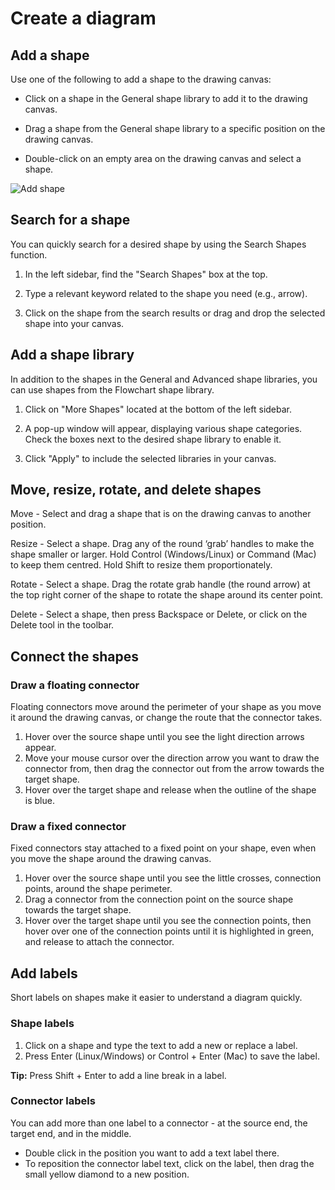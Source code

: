 # Create a diagram

## Add a shape

Use one of the following to add a shape to the drawing canvas:

- Click on a shape in the General shape library to add it to the drawing canvas.

- Drag a shape from the General shape library to a specific position on the drawing canvas.

- Double-click on an empty area on the drawing canvas and select a shape.

![Add shape](assets/add-shape.gif "Ways to add a shape")


## Search for a shape

You can quickly search for a desired shape by using the Search Shapes function.

1. In the left sidebar, find the "Search Shapes" box at the top.

2. Type a relevant keyword related to the shape you need (e.g., arrow).

3. Click on the shape from the search results or drag and drop the selected shape into your canvas.

## Add a shape library

In addition to the shapes in the General and Advanced shape libraries, you can use shapes from the Flowchart shape library.

1. Click on "More Shapes" located at the bottom of the left sidebar.

2. A pop-up window will appear, displaying various shape categories. Check the boxes next to the desired shape library to enable it.

3. Click "Apply" to include the selected libraries in your canvas.


## Move, resize, rotate, and delete shapes

Move - Select and drag a shape that is on the drawing canvas to another position.

Resize - Select a shape. Drag any of the round ‘grab’ handles to make the shape smaller or larger. Hold Control (Windows/Linux) or Command (Mac) to keep them centred. Hold Shift to resize them proportionately.

Rotate - Select a shape. Drag the rotate grab handle (the round arrow) at the top right corner of the shape to rotate the shape around its center point.

Delete - Select a shape, then press Backspace or Delete, or click on the Delete tool in the toolbar.

## Connect the shapes

### Draw a floating connector

Floating connectors move around the perimeter of your shape as you move it around the drawing canvas, or change the route that the connector takes.

1. Hover over the source shape until you see the light direction arrows appear.
2. Move your mouse cursor over the direction arrow you want to draw the connector from, then drag the connector out from the arrow towards the target shape.
3. Hover over the target shape and release when the outline of the shape is blue.

### Draw a fixed connector

Fixed connectors stay attached to a fixed point on your shape, even when you move the shape around the drawing canvas.

1. Hover over the source shape until you see the little crosses, connection points, around the shape perimeter.
2. Drag a connector from the connection point on the source shape towards the target shape.
3. Hover over the target shape until you see the connection points, then hover over one of the connection points until it is highlighted in green, and release to attach the connector.

## Add labels

Short labels on shapes make it easier to understand a diagram quickly.

### Shape labels

1. Click on a shape and type the text to add a new or replace a label.
2. Press Enter (Linux/Windows) or Control + Enter (Mac) to save the label.

**Tip:** Press Shift + Enter to add a line break in a label.

### Connector labels

You can add more than one label to a connector - at the source end, the target end, and in the middle.

- Double click in the position you want to add a text label there.
- To reposition the connector label text, click on the label, then drag the small yellow diamond to a new position.